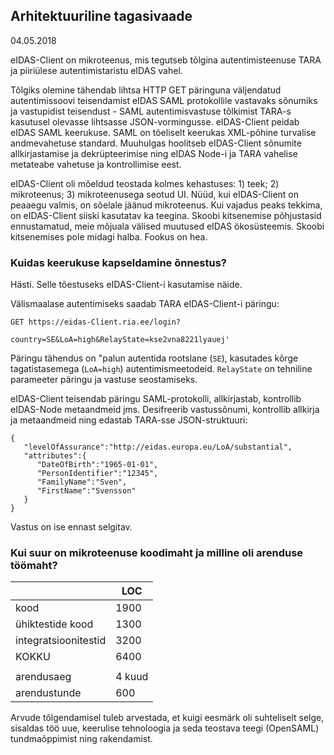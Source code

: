 
## Arhitektuuriline tagasivaade

04.05.2018

eIDAS-Client on mikroteenus, mis tegutseb tõlgina autentimisteenuse TARA ja piiriülese autentimistaristu eIDAS vahel.

Tõlgiks olemine tähendab lihtsa HTTP GET päringuna väljendatud autentimissoovi teisendamist eIDAS SAML protokollile vastavaks sõnumiks ja vastupidist teisendust - SAML autentimisvastuse tõlkimist TARA-s kasutusel olevasse lihtsasse JSON-vormingusse. eIDAS-Client peidab eIDAS SAML keerukuse. SAML on tõeliselt keerukas XML-põhine turvalise andmevahetuse standard. Muuhulgas hoolitseb eIDAS-Client sõnumite allkirjastamise ja dekrüpteerimise ning eIDAS Node-i ja TARA vahelise metateabe vahetuse ja kontrollimise eest.

eIDAS-Client oli mõeldud teostada kolmes kehastuses: 1) teek; 2) mikroteenus; 3) mikroteenusega seotud UI. Nüüd, kui eIDAS-Client on peaaegu valmis, on sõelale  jäänud mikroteenus. Kui vajadus peaks tekkima, on eIDAS-Client siiski kasutatav ka teegina. Skoobi kitsenemise põhjustasid ennustamatud, meie mõjuala välised muutused eIDAS ökosüsteemis. Skoobi kitsenemises pole midagi halba. Fookus on hea.

### Kuidas keerukuse kapseldamine õnnestus?

Hästi. Selle tõestuseks eIDAS-Client-i kasutamise näide.

Välismaalase autentimiseks saadab TARA eIDAS-Client-i päringu:


```
GET https://eidas-Client.ria.ee/login?

country=SE&LoA=high&RelayState=kse2vna8221lyauej'
```

Päringu tähendus on "palun autentida rootslane (`SE`), kasutades kõrge tagatistasemega (`LoA=high`) autentimismeetodeid. `RelayState` on tehniline parameeter päringu ja vastuse seostamiseks.

eIDAS-Client teisendab päringu SAML-protokolli, allkirjastab, kontrollib eIDAS-Node metaandmeid jms. Desifreerib vastussõnumi, kontrollib allkirja ja metaandmeid ning edastab TARA-sse JSON-struktuuri:

```
{
   "levelOfAssurance":"http://eidas.europa.eu/LoA/substantial",
   "attributes":{
      "DateOfBirth":"1965-01-01",
      "PersonIdentifier":"12345",
      "FamilyName":"Sven",
      "FirstName":"Svensson"
   }
}
```

Vastus on ise ennast selgitav.

### Kui suur on mikroteenuse koodimaht ja milline oli arenduse töömaht?

|     | LOC        |
|------|-----------|
| kood | 1900 |
| ühiktestide kood | 1300 |
| integratsioonitestid | 3200 |
| KOKKU | 6400 |
|           |          |
| arendusaeg | 4 kuud | 
| arendustunde | 600  |

Arvude tõlgendamisel tuleb arvestada, et kuigi eesmärk oli suhteliselt selge, sisaldas töö uue, keerulise tehnoloogia ja seda teostava teegi (OpenSAML) tundmaõppimist ning rakendamist.
